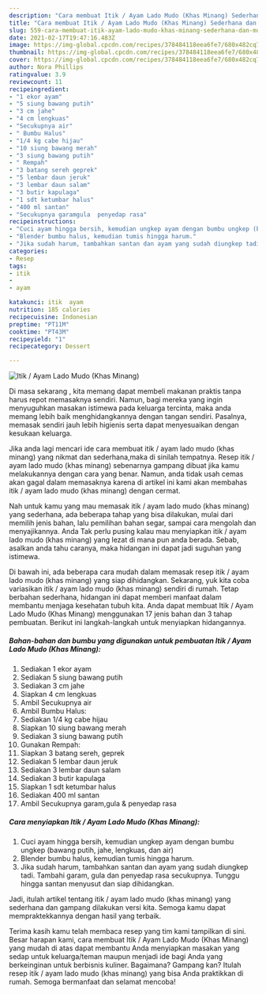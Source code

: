 ```yaml
---
description: "Cara membuat Itik / Ayam Lado Mudo (Khas Minang) Sederhana dan Mudah Dibuat"
title: "Cara membuat Itik / Ayam Lado Mudo (Khas Minang) Sederhana dan Mudah Dibuat"
slug: 559-cara-membuat-itik-ayam-lado-mudo-khas-minang-sederhana-dan-mudah-dibuat
date: 2021-02-17T19:47:16.483Z
image: https://img-global.cpcdn.com/recipes/378484118eea6fe7/680x482cq70/itik-ayam-lado-mudo-khas-minang-foto-resep-utama.jpg
thumbnail: https://img-global.cpcdn.com/recipes/378484118eea6fe7/680x482cq70/itik-ayam-lado-mudo-khas-minang-foto-resep-utama.jpg
cover: https://img-global.cpcdn.com/recipes/378484118eea6fe7/680x482cq70/itik-ayam-lado-mudo-khas-minang-foto-resep-utama.jpg
author: Nora Phillips
ratingvalue: 3.9
reviewcount: 11
recipeingredient:
- "1 ekor ayam"
- "5 siung bawang putih"
- "3 cm jahe"
- "4 cm lengkuas"
- "Secukupnya air"
- " Bumbu Halus"
- "1/4 kg cabe hijau"
- "10 siung bawang merah"
- "3 siung bawang putih"
- " Rempah"
- "3 batang sereh geprek"
- "5 lembar daun jeruk"
- "3 lembar daun salam"
- "3 butir kapulaga"
- "1 sdt ketumbar halus"
- "400 ml santan"
- "Secukupnya garamgula  penyedap rasa"
recipeinstructions:
- "Cuci ayam hingga bersih, kemudian ungkep ayam dengan bumbu ungkep (bawang putih, jahe, lengkuas, dan air)"
- "Blender bumbu halus, kemudian tumis hingga harum."
- "Jika sudah harum, tambahkan santan dan ayam yang sudah diungkep tadi. Tambahi garam, gula dan penyedap rasa secukupnya. Tunggu hingga santan menyusut dan siap dihidangkan."
categories:
- Resep
tags:
- itik
- 
- ayam

katakunci: itik  ayam 
nutrition: 185 calories
recipecuisine: Indonesian
preptime: "PT11M"
cooktime: "PT43M"
recipeyield: "1"
recipecategory: Dessert

---
```



![Itik / Ayam Lado Mudo (Khas Minang)](https://img-global.cpcdn.com/recipes/378484118eea6fe7/680x482cq70/itik-ayam-lado-mudo-khas-minang-foto-resep-utama.jpg)

Di masa  sekarang , kita memang dapat membeli makanan praktis tanpa harus repot memasaknya sendiri. Namun, bagi mereka yang ingin menyuguhkan masakan istimewa pada keluarga tercinta, maka anda memang lebih baik menghidangkannya dengan tangan sendiri. Pasalnya, memasak sendiri jauh lebih higienis serta dapat menyesuaikan dengan kesukaan keluarga.

Jika anda lagi mencari ide cara membuat itik / ayam lado mudo (khas minang) yang nikmat dan sederhana,maka di sinilah tempatnya. Resep itik / ayam lado mudo (khas minang)  sebenarnya gampang dibuat jika kamu melakukannya dengan cara yang benar. Namun, anda tidak usah cemas akan gagal dalam memasaknya 
karena di artikel ini kami akan membahas itik / ayam lado mudo (khas minang) dengan cermat.  



Nah untuk kamu yang mau memasak itik / ayam lado mudo (khas minang) yang sederhana, ada beberapa tahap yang bisa dilakukan, mulai dari memilih jenis bahan, lalu pemilihan bahan segar, sampai cara mengolah dan menyajikannya. Anda Tak perlu pusing kalau mau menyiapkan itik / ayam lado mudo (khas minang) yang lezat di mana pun anda berada. Sebab, asalkan anda  tahu caranya, maka hidangan ini dapat jadi suguhan yang istimewa.

Di bawah ini, ada beberapa cara mudah dalam memasak resep itik / ayam lado mudo (khas minang) yang siap dihidangkan. Sekarang, yuk kita coba variasikan itik / ayam lado mudo (khas minang) sendiri di rumah. Tetap berbahan sederhana, hidangan ini dapat memberi manfaat dalam membantu menjaga kesehatan tubuh kita. Anda dapat membuat Itik / Ayam Lado Mudo (Khas Minang) menggunakan 17 jenis bahan dan 3 tahap pembuatan. Berikut ini langkah-langkah untuk menyiapkan hidangannya.

<!--inarticleads1-->

##### Bahan-bahan dan bumbu yang digunakan untuk pembuatan Itik / Ayam Lado Mudo (Khas Minang):

1. Sediakan 1 ekor ayam
1. Sediakan 5 siung bawang putih
1. Sediakan 3 cm jahe
1. Siapkan 4 cm lengkuas
1. Ambil Secukupnya air
1. Ambil  Bumbu Halus:
1. Sediakan 1/4 kg cabe hijau
1. Siapkan 10 siung bawang merah
1. Sediakan 3 siung bawang putih
1. Gunakan  Rempah:
1. Siapkan 3 batang sereh, geprek
1. Sediakan 5 lembar daun jeruk
1. Sediakan 3 lembar daun salam
1. Sediakan 3 butir kapulaga
1. Siapkan 1 sdt ketumbar halus
1. Sediakan 400 ml santan
1. Ambil Secukupnya garam,gula &amp; penyedap rasa




<!--inarticleads2-->

##### Cara menyiapkan Itik / Ayam Lado Mudo (Khas Minang):

1. Cuci ayam hingga bersih, kemudian ungkep ayam dengan bumbu ungkep (bawang putih, jahe, lengkuas, dan air)
1. Blender bumbu halus, kemudian tumis hingga harum.
1. Jika sudah harum, tambahkan santan dan ayam yang sudah diungkep tadi. Tambahi garam, gula dan penyedap rasa secukupnya. Tunggu hingga santan menyusut dan siap dihidangkan.




Jadi, itulah artikel tentang  itik / ayam lado mudo (khas minang)  yang sederhana dan gampang dilakukan versi kita. Semoga kamu dapat mempraktekkannya dengan hasil yang terbaik. 

Terima kasih kamu telah membaca resep yang tim kami tampilkan di sini. Besar harapan kami, cara membuat  Itik / Ayam Lado Mudo (Khas Minang) yang mudah di atas dapat membantu Anda menyiapkan masakan yang sedap untuk keluarga/teman maupun menjadi ide bagi Anda yang berkeinginan untuk berbisnis kuliner. Bagaimana? Gampang kan? Itulah resep itik / ayam lado mudo (khas minang) yang bisa Anda praktikkan di rumah. Semoga bermanfaat dan selamat mencoba!

